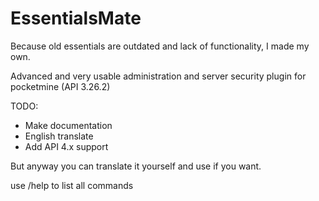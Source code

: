 # EssentialsMate

Because old essentials are outdated and lack of functionality, I made my own.

Advanced and very usable administration and server security plugin for pocketmine (API 3.26.2) 

TODO:


* Make documentation
* English translate
* Add API 4.x support

But anyway you can translate it yourself and use if you want.

use /help to list all commands
